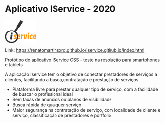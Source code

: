 # Aplicativo IService - 2020  

<img src="https://github.com/RenatoMartinsXrd/Iservice.github.io/blob/master/Prints/LogoPngBlack.png" width="100" align="center">


Link: https://renatomartinsxrd.github.io/Iservice.github.io/index.html

Protótipo do aplicativo IService CSS - teste na resolução para smartphones e tablets

A aplicação Iservice tem o objetivo de conectar prestadores de serviços a clientes, facilitando a busca,contratação e prestação de serviços.
* Plataforma livre para prestar qualquer tipo de serviço, com a facilidade de buscar o profissional ideal
* Sem taxas de anuncios ou planos de visibilidade
* Busca rápida de qualquer serviço
* Maior segurança na contratação de serviço, com localidade de cliente e serviço, classificação de prestadores e portfolio

